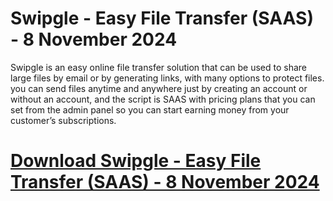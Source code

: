 # Swipgle - Easy File Transfer (SAAS) - 8 November 2024

Swipgle is an easy online file transfer solution that can be used to share large files by email or by generating links, with many options to protect files. you can send files anytime and anywhere just by creating an account or without an account, and the script is SAAS with pricing plans that you can set from the admin panel so you can start earning money from your customer’s subscriptions.

# [Download Swipgle - Easy File Transfer (SAAS) - 8 November 2024](https://developer.team/template-script/35008-swipgle-easy-file-transfer-saas-8-november-2024.html)
